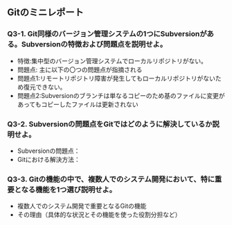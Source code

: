 ## Gitのミニレポート
### Q3-1. Git同様のバージョン管理システムの1つにSubversionがある。Subversionの特徴および問題点を説明せよ。
* 特徴:集中型のバージョン管理システムでローカルリポジトリがない。
* 問題点: 主に以下の〇つの問題点が指摘される
*   問題点1:リモートリポジトリ障害が発生してもローカルリポジトリがないため復元できない。
*   問題点2:Subversionのブランチは単なるコピーのため基のファイルに変更があってもコピーしたファイルは更新されない
### Q3-2. Subversionの問題点をGitではどのように解決しているか説明せよ。
* Subversionの問題点：
* Gitにおける解決方法：
### Q3-3. Gitの機能の中で、複数人でのシステム開発において、特に重要となる機能を1つ選び説明せよ。
* 複数人でのシステム開発で重要となるGitの機能
* その理由（具体的な状況とその機能を使った役割分担など）
